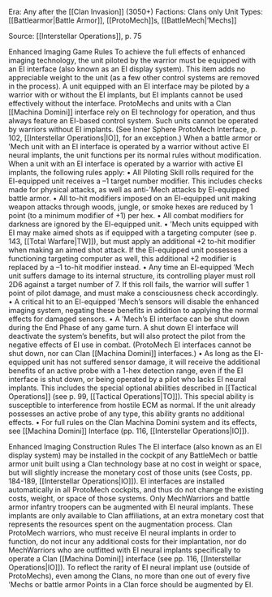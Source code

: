 
Era: Any after the [[Clan Invasion]] (3050+)
Factions: Clans only
Unit Types: [[Battlearmor|Battle Armor]], [[ProtoMech]]s, [[BattleMech|’Mechs]]

Source: [[Interstellar Operations]], p. 75

Enhanced Imaging Game Rules
To achieve the full effects of enhanced imaging technology, the unit piloted by the warrior must be equipped with an EI interface (also known as an EI display system). This item adds no appreciable weight to the unit (as a few other control systems are removed in the process). A unit equipped with an EI interface may be piloted by a warrior with or without the EI implants, but EI implants cannot be used effectively without the interface.
ProtoMechs and units with a Clan [[Machina Domini]] interface rely on EI technology for operation, and thus always feature an EI-based control system. Such units cannot be operated by warriors without EI implants. (See Inner Sphere ProtoMech Interface, p. 102, [[Interstellar Operations|IO]], for an exception.)
When a battle armor or ’Mech unit with an EI interface is operated by a warrior without active EI neural implants, the unit functions per its normal rules without modification.
When a unit with an EI interface is operated by a warrior with active EI implants, the following rules apply:
• All Piloting Skill rolls required for the EI-equipped unit receives a –1 target number modifier. This includes checks made for physical attacks, as well as anti-’Mech attacks by EI-equipped battle armor.
• All to-hit modifiers imposed on an EI-equipped unit making weapon attacks through woods, jungle, or smoke hexes are reduced by 1 point (to a minimum modifier of +1) per hex.
• All combat modifiers for darkness are ignored by the EI-equipped unit.
• ’Mech units equipped with EI may make aimed shots as if equipped with a targeting computer (see p. 143, [[Total Warfare|TW]]), but must apply an additional +2 to-hit modifier when making an aimed shot attack. If the EI-equipped unit possesses a functioning targeting computer as well, this additional +2 modifier is replaced by a –1 to-hit modifier instead.
• Any time an EI-equipped ’Mech unit suffers damage to its internal structure, its controlling player must roll 2D6 against a target number of 7. If this roll fails, the warrior will suffer 1 point of pilot damage, and must make a consciousness check accordingly.
• A critical hit to an EI-equipped ’Mech’s sensors will disable the enhanced imaging system, negating these benefits in addition to applying the normal effects for damaged sensors.
• A ’Mech’s EI interface can be shut down during the End Phase of any game turn. A shut down EI interface will deactivate the system’s benefits, but will also protect the pilot from the negative effects of EI use in combat. (ProtoMech EI interfaces cannot be shut down, nor can Clan [[Machina Domini]] interfaces.) 
• As long as the EI-equipped unit has not suffered sensor damage, it will receive the additional benefits of an active probe with a 1-hex detection range, even if the EI interface is shut down, or being operated by a pilot who lacks EI neural implants. This includes the special optional abilities described in [[Tactical Operations]] (see p. 99, [[Tactical Operations|TO]]). This special ability is susceptible to interference from hostile ECM as normal. If the unit already possesses an active probe of any type, this ability grants no additional effects.
• For full rules on the Clan Machina Domini system and its effects, see [[Machina Domini]] Interface (pp. 116, [[Interstellar Operations|IO]]).


Enhanced Imaging Construction Rules
The EI interface (also known as an EI display system) may be installed in the cockpit of any BattleMech or battle armor unit built using a Clan technology base at no cost in weight or space, but will slightly increase the monetary cost of those units (see Costs, pp. 184-189, [[Interstellar Operations|IO]]). EI interfaces are installed automatically in all ProtoMech cockpits, and thus do not change the existing costs, weight, or space of those systems.
Only MechWarriors and battle armor infantry troopers can be augmented with EI neural implants. These implants are only available to Clan affiliations, at an extra monetary cost that represents the resources spent on the augmentation process. Clan ProtoMech warriors, who must receive EI neural implants in order to function, do not incur any additional costs for their implantation, nor do MechWarriors who are outfitted with EI neural implants specifically to operate a Clan [[Machina Domini]] interface (see pp. 116, [[Interstellar Operations|IO]]).
To reflect the rarity of EI neural implant use (outside of ProtoMechs), even among the Clans, no more than one out of every five ’Mechs or battle armor Points in a Clan force should be augmented by EI.